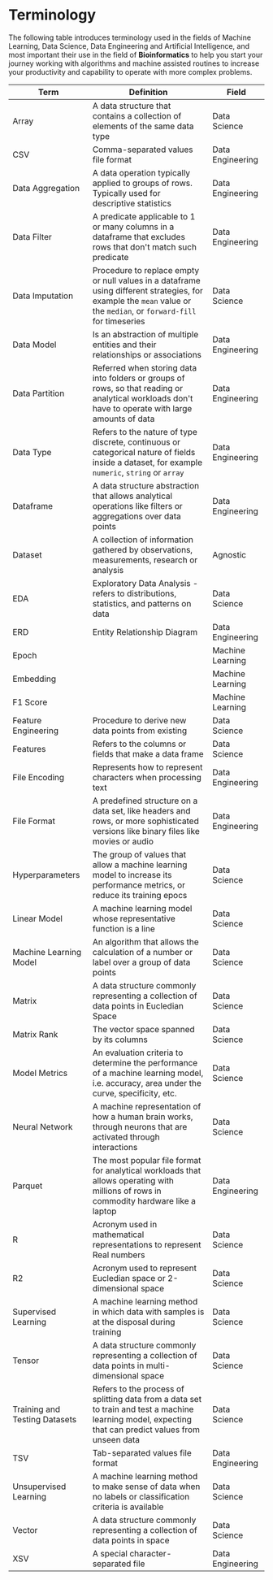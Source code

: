 # Terminology

The following table introduces terminology used in the fields of Machine Learning, Data Science, Data Engineering and Artificial Intelligence, and most important their use in the field of __Bioinformatics__ to help you start your journey working with algorithms and machine assisted routines to increase your productivity and capability to operate with more complex problems.

Term | Definition | Field
-------- | ----------- | ------
Array | A data structure that contains a collection of elements of the same data type | Data Science
CSV | Comma-separated values file format | Data Engineering
Data Aggregation | A data operation typically applied to groups of rows. Typically used for descriptive statistics | Data Engineering
Data Filter | A predicate applicable to 1 or many columns in a dataframe that excludes rows that don't match such predicate | Data Engineering
Data Imputation | Procedure to replace empty or null values in a dataframe using different strategies, for example the `mean` value or the `median`, or `forward-fill` for timeseries | Data Science
Data Model | Is an abstraction of multiple entities and their relationships or associations | Data Engineering
Data Partition | Referred when storing data into folders or groups of rows, so that reading or analytical workloads don't have to operate with large amounts of data | Data Engineering
Data Type | Refers to the nature of type discrete, continuous or categorical nature of fields inside a dataset, for example `numeric`, `string` or `array` | Data Engineering
Dataframe | A data structure abstraction that allows analytical operations like filters or aggregations over data points | Data Engineering
Dataset | A collection of information gathered by observations, measurements, research or analysis | Agnostic
EDA | Exploratory Data Analysis - refers to distributions, statistics, and patterns on data | Data Science
ERD | Entity Relationship Diagram | Data Engineering
Epoch || Machine Learning
Embedding|| Machine Learning
F1 Score || Machine Learning
Feature Engineering | Procedure to derive new data points from existing | Data Science
Features | Refers to the columns or fields that make a data frame | Data Science
File Encoding | Represents how to represent characters when processing text | Data Engineering
File Format | A predefined structure on a data set, like headers and rows, or more sophisticated versions like binary files like movies or audio | Data Engineering
Hyperparameters | The group of values that allow a machine learning model to increase its performance metrics, or reduce its training epocs | Data Science
Linear Model | A machine learning model whose representative function is a line | Data Science
Machine Learning Model | An algorithm that allows the calculation of a number or label over a group of data points | Data Science
Matrix | A data structure commonly representing a collection of data points in Eucledian Space | Data Science
Matrix Rank | The vector space spanned by its columns | Data Science
Model Metrics | An evaluation criteria to determine the performance of a machine learning model, i.e. accuracy, area under the curve, specificity, etc. | Data Science
Neural Network | A machine representation of how a human brain works, through neurons that are activated through interactions | Data Science
Parquet | The most popular file format for analytical workloads that allows operating with millions of rows in commodity hardware like a laptop | Data Engineering
R | Acronym used in mathematical representations to represent Real numbers | Data Science
R2 | Acronym used to represent Eucledian space or 2-dimensional space | Data Science
Supervised Learning | A machine learning method in which data with samples is at the disposal during training | Data Science
Tensor | A data structure commonly representing a collection of data points in multi-dimensional space | Data Science
Training and Testing Datasets | Refers to the process of splitting data from a data set to train and test a machine learning model, expecting that can predict values from unseen data | Data Science
TSV | Tab-separated values file format | Data Engineering
Unsupervised Learning | A machine learning method to make sense of data when no labels or classification criteria is available | Data Science
Vector | A data structure commonly representing a collection of data points in space | Data Science
XSV | A special character-separated file | Data Engineering
